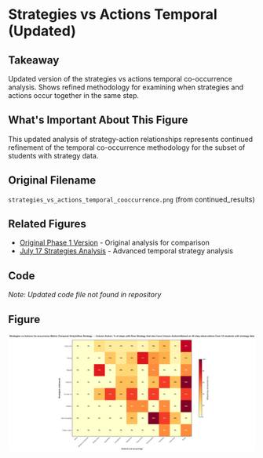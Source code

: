 # Strategies vs Actions Temporal (Updated)

## Takeaway
Updated version of the strategies vs actions temporal co-occurrence analysis. Shows refined methodology for examining when strategies and actions occur together in the same step.

## What's Important About This Figure
This updated analysis of strategy-action relationships represents continued refinement of the temporal co-occurrence methodology for the subset of students with strategy data.

## Original Filename
`strategies_vs_actions_temporal_cooccurrence.png` (from continued_results)

## Related Figures
- [Original Phase 1 Version](../../../Phase_1/Strategies_vs_Actions_Temporal/) - Original analysis for comparison
- [July 17 Strategies Analysis](../../July_17_Results/Strategies_Temporal_Plus1/) - Advanced temporal strategy analysis

## Code
*Note: Updated code file not found in repository*

## Figure

![Strategies vs Actions Temporal Updated](./figure.png)